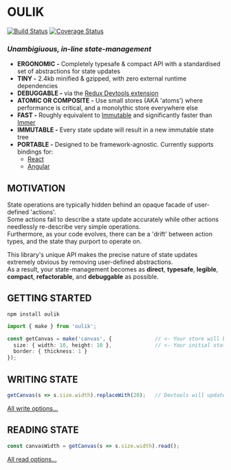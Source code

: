 # OULIK #

[![Build Status](https://travis-ci.org/Memeplexx/oulik.svg?branch=master)](https://travis-ci.org/Memeplexx/oulik.svg?branch=master)
[![Coverage Status](https://coveralls.io/repos/github/Memeplexx/oulik/badge.svg?branch=master)](https://coveralls.io/repos/github/Memeplexx/oulik/badge.svg?branch=master)

### ***Unambigiuous, in-line state-management*** ###
- **ERGONOMIC -** Completely typesafe & compact API with a standardised set of abstractions for state updates
- **TINY -** 2.4kb minified & gzipped, with zero external runtime dependencies
- **DEBUGGABLE -** via the [Redux Devtools extension](https://chrome.google.com/webstore/detail/redux-devtools/lmhkpmbekcpmknklioeibfkpmmfibljd?hl=en)
- **ATOMIC OR COMPOSITE -** Use small stores (AKA 'atoms') where performance is critical, and a monolythic store everywhere else
- **FAST -** Roughly equivalent to [Immutable](https://github.com/immutable-js/immutable-js) and significantly faster than [Immer](https://github.com/immerjs/immer)
- **IMMUTABLE -** Every state update will result in a new immutable state tree
- **PORTABLE -** Designed to be framework-agnostic. Currently supports bindings for:
  - [React](./readme-react.md)
  - [Angular](./readme-angular.md)

## MOTIVATION ##
State operations are typically hidden behind an opaque facade of user-defined 'actions'.  
Some actions fail to describe a state update accurately while other actions needlessly re-describe very simple operations.  
Furthermore, as your code evolves, there can be a 'drift' between action types, and the state thay purport to operate on.  

This library's unique API makes the precise nature of state updates extremely obvious by removing user-defined abstractions.  
As a result, your state-management becomes as **direct**, **typesafe**, **legible**, **compact**, **refactorable**, and **debuggable** as possible.  


## GETTING STARTED ##

```console
npm install oulik
```
```Typescript
import { make } from 'oulik';

const getCanvas = make('canvas', {              // <- Your store will be be registered with the Redux Devtools Extension using this name.
  size: { width: 10, height: 10 },              // <- Your initial state must be serializable, but can be a simple primitive value, or something far more nested.
  border: { thickness: 1 }
});       
```

## WRITING STATE ##
```Typescript
getCanvas(s => s.size.width).replaceWith(20);   // Devtools will update your state using the action: `{ type: 'size.width.replaceWith()', payload: 20 }`.
```
[All write options...](./readme-write.md)

## READING STATE ##

```Typescript
const canvasWidth = getCanvas(s => s.size.width).read();
```
[All read options...](./readme-read.md)